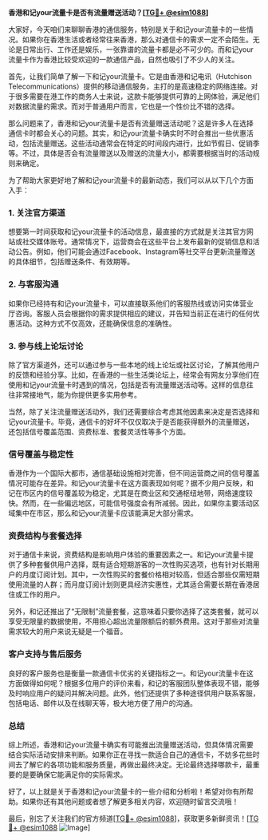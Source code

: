 **香港和记your流量卡是否有流量赠送活动？[[TG💪+ @esim1088](https://t.me/s/esim1088)]**

大家好，今天咱们来聊聊香港的通信服务，特别是关于和记your流量卡的一些情况。如果你在香港生活或者经常往来香港，那么对通信卡的需求一定不会陌生。无论是日常出行、工作还是娱乐，一张靠谱的流量卡都是必不可少的。而和记your流量卡作为香港比较受欢迎的一款通信产品，自然也吸引了不少人的关注。

首先，让我们简单了解一下和记your流量卡。它是由香港和记电讯（Hutchison Telecommunications）提供的移动通信服务，主打的是高速稳定的网络连接。对于很多需要在港工作的商务人士来说，这款卡能够提供可靠的上网体验，满足他们对数据流量的需求。而对于普通用户而言，它也是一个性价比不错的选择。

那么问题来了，香港和记your流量卡是否有流量赠送活动呢？这是许多人在选择通信卡时都会关心的问题。其实，和记your流量卡确实时不时会推出一些优惠活动，包括流量赠送。这些活动通常会在特定的时间段内进行，比如节假日、促销季等。不过，具体是否会有流量赠送以及赠送的流量大小，都需要根据当时的活动规则来确定。

为了帮助大家更好地了解和记your流量卡的最新动态，我们可以从以下几个方面入手：

### **1. 关注官方渠道**
想要第一时间获取和记your流量卡的活动信息，最直接的方式就是关注其官方网站或社交媒体账号。通常情况下，运营商会在这些平台上发布最新的促销信息和活动公告。例如，他们可能会通过Facebook、Instagram等社交平台更新流量赠送的具体细节，包括赠送条件、有效期等。

### **2. 与客服沟通**
如果你已经持有和记your流量卡，可以直接联系他们的客服热线或访问实体营业厅咨询。客服人员会根据你的需求提供相应的建议，并告知当前正在进行的任何优惠活动。这种方式不仅高效，还能确保信息的准确性。

### **3. 参与线上论坛讨论**
除了官方渠道外，还可以通过参与一些本地的线上论坛或社区讨论，了解其他用户的反馈和经验分享。比如，在香港的一些生活类论坛上，经常会有网友分享他们在使用和记your流量卡时遇到的情况，包括是否有流量赠送活动等。这样的信息往往非常接地气，能为你提供更多实用参考。

当然，除了关注流量赠送活动外，我们还需要综合考虑其他因素来决定是否选择和记your流量卡。毕竟，通信卡的好坏不仅仅取决于是否能获得额外的流量赠送，还包括信号覆盖范围、资费标准、套餐灵活性等多个方面。

### **信号覆盖与稳定性**
香港作为一个国际大都市，通信基础设施相对完善，但不同运营商之间的信号覆盖情况可能存在差异。和记your流量卡在这方面表现如何呢？据不少用户反映，和记在市区内的信号覆盖较为稳定，尤其是在商业区和交通枢纽地带，网络速度较快。然而，在一些偏远地区，可能信号强度会有所减弱。因此，如果你主要活动区域集中在市区，那么和记your流量卡应该能满足大部分需求。

### **资费结构与套餐选择**
对于通信卡来说，资费结构是影响用户体验的重要因素之一。和记your流量卡提供了多种套餐供用户选择，既有适合短期游客的一次性购买选项，也有针对长期用户的月度订阅计划。其中，一次性购买的套餐价格相对较高，但适合那些仅需短期使用流量的人群；而月度订阅计划则更具经济实惠性，尤其适合需要长期在香港居住或工作的用户。

另外，和记还推出了“无限制”流量套餐，这意味着只要你选择了这类套餐，就可以享受无限量的数据使用，不用担心超出流量限额后的额外费用。这对于那些对流量需求较大的用户来说无疑是一个福音。

### **客户支持与售后服务**
良好的客户服务也是衡量一款通信卡优劣的关键指标之一。和记your流量卡在这方面做得如何呢？根据多位用户的评价来看，和记的客服团队整体表现不错，能够及时响应用户的疑问并解决问题。此外，他们还提供了多种途径供用户联系客服，包括电话、邮件以及在线聊天等，极大地方便了用户的沟通。

### **总结**
综上所述，香港和记your流量卡确实有可能推出流量赠送活动，但具体情况需要结合实际活动安排来判断。如果你正在寻找一款适合自己的通信卡，不妨多花些时间去了解它的各项功能和服务质量，再做出最终决定。无论最终选择哪款卡，最重要的是要确保它能满足你的实际需求。

好了，以上就是关于香港和记your流量卡的一些介绍和分析啦！希望对你有所帮助。如果你还有其他问题或者想了解更多相关内容，欢迎随时留言交流哦！

最后，别忘了关注我们的官方频道[[TG💪+ @esim1088](https://t.me/s/esim1088)]，获取更多新鲜资讯！[[TG💪+ @esim1088](https://t.me/s/esim1088) ![Image](https://i.postimg.cc/4NQfJmqS/Snipaste-2025-05-13-00-14-12.png)]